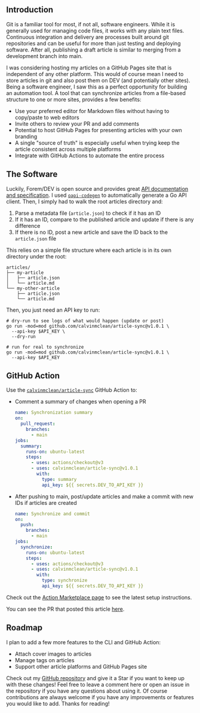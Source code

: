 ## Introduction

Git is a familiar tool for most, if not all, software engineers. While it is generally used for managing code files, it works with any plain text files. Continuous integration and delivery are processes built around git repositories and can be useful for more than just testing and deploying software. After all, publishing a draft article is similar to merging from a development branch into main.

I was considering hosting my articles on a GitHub Pages site that is independent of any other platform. This would of course mean I need to store articles in git and also post them on DEV (and potentially other sites). Being a software engineer, I saw this as a perfect opportunity for building an automation tool. A tool that can synchronize articles from a file-based structure to one or more sites, provides a few benefits:
  - Use your preferred editor for Markdown files without having to copy/paste to web editors
  - Invite others to review your PR and add comments
  - Potential to host GitHub Pages for presenting articles with your own branding
  - A single "source of truth" is especially useful when trying keep the article consistent across multiple platforms
  - Integrate with GitHub Actions to automate the entire process

## The Software
Luckily, Forem/DEV is open source and provides great [API documentation and specification](https://developers.forem.com/api). I used [`oapi-codegen`](https://github.com/deepmap/oapi-codegen/) to automatically generate a Go API client. Then, I simply had to walk the root articles directory and:
  1. Parse a metadata file (`article.json`) to check if it has an ID
  2. If it has an ID, compare to the published article and update if there is any difference
  3. If there is no ID, post a new article and save the ID back to the `article.json` file

This relies on a simple file structure where each article is in its own directory under the root:
```
articles/
├── my-article
│   ├── article.json
│   └── article.md
└── my-other-article
    ├── article.json
    └── article.md
```

Then, you just need an API key to run:
```shell
# dry-run to see logs of what would happen (update or post)
go run -mod=mod github.com/calvinmclean/article-sync@v1.0.1 \
  --api-key $API_KEY \
  --dry-run

# run for real to synchronize
go run -mod=mod github.com/calvinmclean/article-sync@v1.0.1 \
  --api-key $API_KEY
```

## GitHub Action
Use the [`calvinmclean/article-sync`](https://github.com/marketplace/actions/article-sync) GitHub Action to:

- Comment a summary of changes when opening a PR
    ```yaml
    name: Synchronization summary
    on:
      pull_request:
        branches:
          - main
    jobs:
      summary:
        runs-on: ubuntu-latest
        steps:
          - uses: actions/checkout@v3
          - uses: calvinmclean/article-sync@v1.0.1
            with:
              type: summary
              api_key: ${{ secrets.DEV_TO_API_KEY }}
    ```

- After pushing to main, post/update articles and make a commit with new IDs if articles are created
    ```yaml
    name: Synchronize and commit
    on:
      push:
        branches:
          - main
    jobs:
      synchronize:
        runs-on: ubuntu-latest
        steps:
          - uses: actions/checkout@v3
          - uses: calvinmclean/article-sync@v1.0.1
            with:
              type: synchronize
              api_key: ${{ secrets.DEV_TO_API_KEY }}
    ```

Check out the [Action Marketplace page](https://github.com/marketplace/actions/article-sync) to see the latest setup instructions.

You can see the PR that posted this article [here](https://github.com/calvinmclean/articles/pull/1).

## Roadmap
I plan to add a few more features to the CLI and GitHub Action:
- Attach cover images to articles
- Manage tags on articles
- Support other article platforms and GitHub Pages site

Check out my [GitHub repository](https://github.com/calvinmclean/article-sync) and give it a Star if you want to keep up with these changes! Feel free to leave a comment here or open an issue in the repository if you have any questions about using it. Of course contributions are always welcome if you have any improvements or features you would like to add. Thanks for reading!
